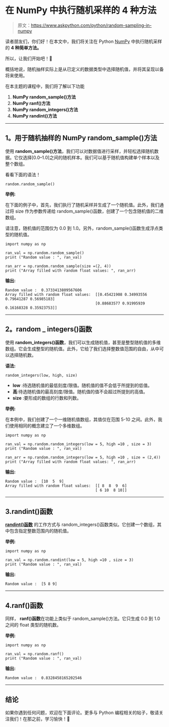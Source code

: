 # 在 NumPy 中执行随机采样的 4 种方法

> 原文：<https://www.askpython.com/python/random-sampling-in-numpy>

读者朋友们，你们好！在本文中，我们将关注在 Python [NumPy](https://www.askpython.com/python-modules/numpy/python-numpy-arrays) 中执行随机采样的 **4 种简单方法。**

所以，让我们开始吧！🙂

概括地说，随机抽样实际上是从已定义的数据类型中选择随机值，并将其呈现以备将来使用。

在本主题的课程中，我们将了解以下功能

1.  **NumPy random_sample()方法**
2.  **NumPy ranf()方法**
3.  **NumPy random_integers()方法**
4.  **NumPy randint()方法**

* * *

## 1。用于随机抽样的 NumPy random_sample()方法

使用 **random_sample()方法**，我们可以对数据值进行采样，并轻松选择随机数据。它仅选择[0.0–1.0]之间的随机样本。我们可以基于随机值构建单个样本以及整个数组。

看看下面的语法！

```
random.random_sample()

```

**举例:**

在下面的例子中，首先，我们执行了随机采样并生成了一个随机值。此外，我们通过将 size 作为参数传递给 random_sample()函数，创建了一个包含随机值的二维数组。

请注意，随机值的范围仅为 0.0 到 1.0。另外，random_sample()函数生成浮点类型的随机值。

```
import numpy as np

ran_val = np.random.random_sample()
print ("Random value : ", ran_val)

ran_arr = np.random.random_sample(size =(2, 4))
print ("Array filled with random float values: ", ran_arr) 

```

**输出:**

```
Random value :  0.3733413809567606
Array filled with random float values:  [[0.45421908 0.34993556 0.79641287 0.56985183]
                                        [0.88683577 0.91995939 0.16168328 0.35923753]]

```

* * *

## 2。random _ integers()函数

使用 **random_integers()函数**，我们可以生成随机值，甚至是整型随机值的多维数组。它会生成整型的随机值。此外，它给了我们选择整数值范围的自由，从中可以选择随机数。

**语法:**

```
random_integers(low, high, size)

```

*   **low** :待选随机值的最低刻度/限值。随机值的值不会低于所提到的低值。
*   **高**:待选随机值的最高刻度/限值。随机值的值不会超过所提到的高值。
*   **size** :要形成的数组的行数和列数。

**举例:**

在本例中，我们创建了一个一维随机值数组，其值仅在范围 5-10 之间。此外，我们使用相同的概念建立了一个多维数组。

```
import numpy as np

ran_val = np.random.random_integers(low = 5, high =10 , size = 3)
print ("Random value : ", ran_val)

ran_arr = np.random.random_integers(low = 5, high =10 , size = (2,4))
print ("Array filled with random float values: ", ran_arr) 

```

**输出:**

```
Random value :  [10  5  9]
Array filled with random float values:  [[ 8  8  9  6]
                                        [ 6 10  8 10]]

```

* * *

## 3.randint()函数

**[randint()函数](https://www.askpython.com/python-modules/python-randint-method)** 的工作方式与 random_integers()函数类似。它创建一个数组，其中包含指定整数范围内的随机值。

**举例:**

```
import numpy as np

ran_val = np.random.randint(low = 5, high =10 , size = 3)
print ("Random value : ", ran_val)

```

**输出:**

```
Random value :  [5 8 9]

```

* * *

## 4.ranf()函数

同样， **ranf()函数**在功能上类似于 random_sample()方法。它只生成 0.0 到 1.0 之间的 float 类型的随机数。

**举例:**

```
import numpy as np

ran_val = np.random.ranf()
print ("Random value : ", ran_val)

```

**输出:**

```
Random value :  0.8328458165202546

```

* * *

## 结论

如果你遇到任何问题，欢迎在下面评论。更多与 Python 编程相关的帖子，敬请关注我们！在那之前，学习愉快！🙂